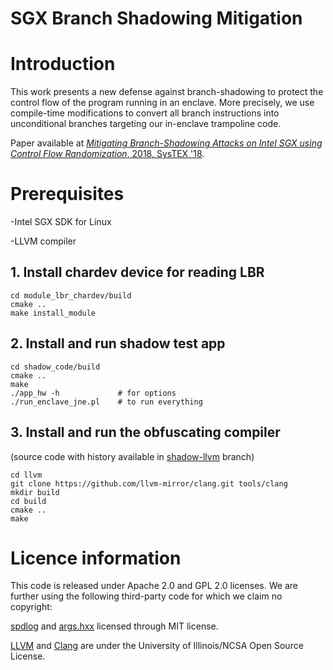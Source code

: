 # SGX Branch Shadowing Mitigation


# Introduction 
This work presents a new defense against branch-shadowing to protect the control flow of the program running in an enclave. More precisely, we use compile-time modifications to convert all branch instructions into unconditional branches targeting our in-enclave trampoline code. 

Paper available at [*Mitigating Branch-Shadowing Attacks on Intel SGX using Control Flow Randomization*, 2018, SysTEX '18](https://doi.org/10.1145/3268935.3268940).

# Prerequisites
-Intel SGX SDK for Linux

-LLVM compiler

## 1. Install chardev device for reading LBR

```
cd module_lbr_chardev/build
cmake ..
make install_module
```

## 2. Install and run shadow test app

```
cd shadow_code/build
cmake ..
make
./app_hw -h             # for options
./run_enclave_jne.pl    # to run everything
```

## 3. Install and run the obfuscating compiler

(source code with history available in [shadow-llvm](https://github.com/SSGAalto/sgx-branch-shadowing-mitigation/tree/shadow-llvm) branch)

```
cd llvm
git clone https://github.com/llvm-mirror/clang.git tools/clang
mkdir build
cd build
cmake ..
make
```

# Licence information
This code is released under Apache 2.0 and GPL 2.0 licenses. We are further using the following third-party code for which we claim no copyright:

[spdlog](https://github.com/gabime/spdlog) and [args.hxx](https://github.com/Taywee/args) licensed through MIT license.

[LLVM](https://llvm.org) and [Clang](https://clang.llvm.org) are under the University of 
Illinois/NCSA Open Source License.
